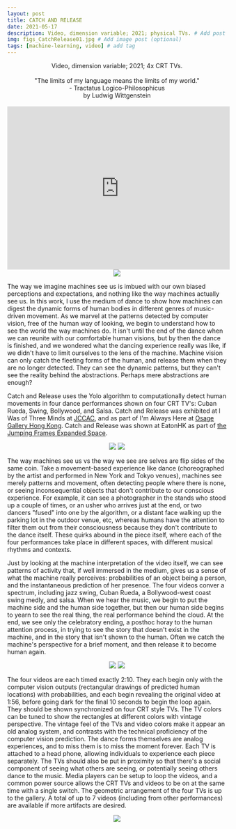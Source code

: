 ```yaml
---
layout: post
title: CATCH AND RELEASE
date: 2021-05-17
description: Video, dimension variable; 2021; physical TVs. # Add post description (optional)
img: figs_CatchRelease01.jpg # Add image post (optional)
tags: [machine-learning, video] # add tag
---
```

<p align="center">
Video, dimension variable; 2021; 4x CRT TVs.<br><br>
"The limits of my language means the limits of my world."<br>
- Tractatus Logico-Philosophicus<br>
by Ludwig Wittgenstein<br><br>
<iframe width="511" height="375" src="https://www.youtube.com/embed/9MgQj5L2vMg" title="YouTube video player" frameborder="0" allow="accelerometer; autoplay; clipboard-write; encrypted-media; gyroscope; picture-in-picture" allowfullscreen></iframe>
<img src="{{site.baseurl}}/assets/img/proj_iwasalwaysthere-48.jpg">
</p>

The way we imagine machines see us is imbued with our own biased perceptions and expectations, and nothing like the way machines actually see us. In this work, I use the medium of dance to show how machines can digest the dynamic forms of human bodies in different genres of music-driven movement. As we marvel at the patterns detected by computer vision, free of the human way of looking, we begin to understand how to see the world the way machines do. It isn't until the end of the dance when we can reunite with our comfortable human visions, but by then the dance is finished, and we wondered what the dancing experience really was like, if we didn't have to limit ourselves to the lens of the machine. Machine vision can only catch the fleeting forms of the human, and release them when they are no longer detected. They can see the dynamic patterns, but they can't see the reality behind the abstractions. Perhaps mere abstractions are enough?

Catch and Release uses the Yolo algorithm to computationally detect human movements in four dance performances shown on four CRT TV's: Cuban Rueda, Swing, Bollywood, and Salsa. Catch and Release was exhibited at I Was of Three Minds at [JCCAC](https://recfro.github.io/threeminds/), and as part of I'm Always Here at [Osage Gallery Hong Kong][show]. Catch and Release was shown at EatonHK as part of [the Jumping Frames Expanded Space](https://jumpingframes.com/en/expanded-space/).

[show]: {{site.baseurl}}/assets/img/ImAlwaysHere_Pamphlet_RAYLC_crop.pdf

<p align="center">
<img src="{{site.baseurl}}/assets/img/figs_CatchRelease01.gif">
<img src="{{site.baseurl}}/assets/img/proj_iwasalwaysthere-30.jpg">
</p>

The way machines see us vs the way we see are selves are flip sides of the same coin. Take a movement-based experience like dance (choreographed by the artist and performed in New York and Tokyo venues), machines see merely patterns and movement, often detecting people where there is none, or seeing inconsequential objects that don't contribute to our conscious experience. For example, it can see a photographer in the stands who stood up a couple of times, or an usher who arrives just at the end, or two dancers "fused" into one by the algorithm, or a distant face walking up the parking lot in the outdoor venue, etc, whereas humans have the attention to filter them out from their consciousness because they don't contribute to the dance itself. These quirks abound in the piece itself, where each of the four performances take place in different spaces, with different musical rhythms and contexts.

Just by looking at the machine interpretation of the video itself, we can see patterns of activity that, if well immersed in the medium, gives us a sense of what the machine really perceives: probabilities of an object being a person, and the instantaneous prediction of her presence. The four videos conver a spectrum, including jazz swing, Cuban Rueda, a Bollywood-west coast swing medly, and salsa. When we hear the music, we begin to put the machine side and the human side together, but then our human side begins to yearn to see the real thing, the real performance behind the cloud. At the end, we see only the celebratory ending, a posthoc horay to the human attention process, in trying to see the story that doesn't exist in the machine, and in the story that isn't shown to the human. Often we catch the machine's perspective for a brief moment, and then release it to become human again.

<p align="center">
<img src="{{site.baseurl}}/assets/img/proj_iwasalwaysthere-12.jpg">
<img src="{{site.baseurl}}/assets/img/proj_iwasalwaysthere-34.jpg">
</p>

The four videos are each timed exactly 2:10. They each begin only with the computer vision outputs (rectangular drawings of predicted human locations) with probabilities, and each begin revealing the original video at 1:56, before going dark for the final 10 seconds to begin the loop again. They should be shown synchronized on four CRT style TVs. The TV colors can be tuned to show the rectangles at different colors with vintage perspective. The vintage feel of the TVs and video colors make it appear an old analog system, and contrasts with the technical proficiency of the computer vision prediction. The dance forms themselves are analog experiences, and to miss them is to miss the moment forever. Each TV is attached to a head phone, allowing individuals to experience each piece separately. The TVs should also be put in proximity so that there's a social component of seeing what others are seeing, or potentially seeing others dance to the music. Media players can be setup to loop the videos, and a common power source allows the CRT TVs and videos to be on at the same time with a single switch. The geometric arrangement of the four TVs is up to the gallery. A total of up to 7 videos (including from other performances) are available if more artifacts are desired.

<p align="center">
<img src="{{site.baseurl}}/assets/img/proj_iwasalwaysthere-32.jpg">
</p>
